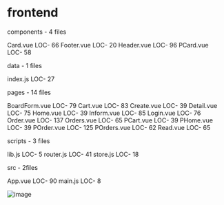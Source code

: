 # frontend

components - 4 files

Card.vue LOC- 66
Footer.vue LOC- 20
Header.vue LOC- 96
PCard.vue LOC- 58

data - 1 files

index.js LOC- 27

pages - 14 files

BoardForm.vue LOC- 79
Cart.vue LOC- 83
Create.vue LOC- 39
Detail.vue LOC- 75
Home.vue LOC- 39
Inform.vue LOC- 85
Login.vue LOC- 76
Order.vue LOC- 137
Orders.vue LOC- 65
PCart.vue LOC- 39
PHome.vue LOC- 39
POrder.vue LOC- 125
POrders.vue LOC- 62
Read.vue LOC- 65




scripts - 3 files

lib.js LOC- 5
router.js LOC- 41
store.js LOC- 18

src - 2files

App.vue LOC- 90
main.js LOC- 8


![image](https://github.com/IT-skills-donation-website/frontend1/assets/105649474/04f55a4c-b8e7-41ef-bc57-5aaab242d426)

